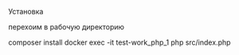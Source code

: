 Установка

перехоим в рабочую директорию

composer install
docker exec -it test-work_php_1 php src/index.php
